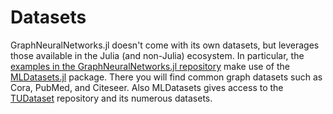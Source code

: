 # Datasets

GraphNeuralNetworks.jl doesn't come with its own datasets, but leverages those available in the Julia (and non-Julia) ecosystem. In particular, the [examples in the GraphNeuralNetworks.jl repository](https://github.com/CarloLucibello/GraphNeuralNetworks.jl/tree/master/examples) make use of the [MLDatasets.jl](https://github.com/JuliaML/MLDatasets.jl) package. There you will find common graph datasets such as Cora, PubMed, and Citeseer.
Also MLDatasets gives access to the [TUDataset](https://chrsmrrs.github.io/datasets/docs/datasets/) repository and its numerous datasets.

